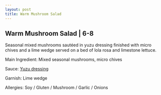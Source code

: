 ```yaml
---
layout: post
title: Warm Mushroom Salad
---
```


## Warm Mushroom Salad | 6-8

Seasonal mixed mushrooms sautéed in yuzu dressing finished with micro chives and a lime wedge served on a bed of lola rosa and limestone lettuce.

Main Ingredient: Mixed seasonal mushrooms, micro chives

Sauce: [Yuzu dressing](../sauces/yuzu-dressing.md)

Garnish: Lime wedge

Allergies: Soy / Gluten / Mushroom / Garlic / Onions